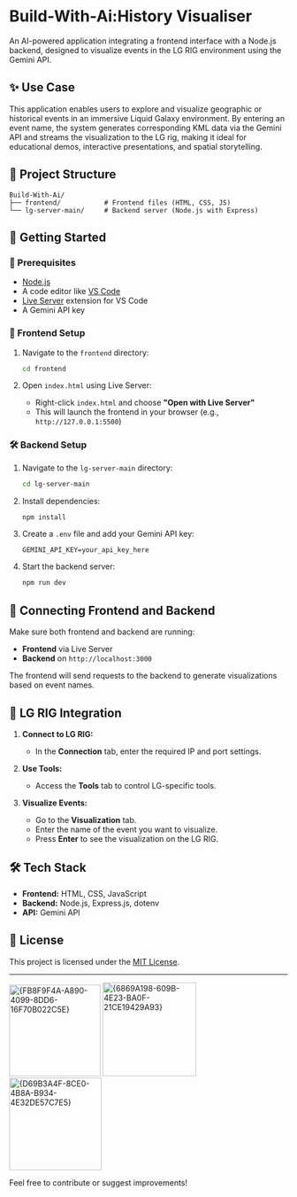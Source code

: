 # Build-With-Ai:History Visualiser

An AI-powered application integrating a frontend interface with a Node.js backend, designed to visualize events in the LG RIG environment using the Gemini API.

## ✨ Use Case

This application enables users to explore and visualize geographic or historical events in an immersive Liquid Galaxy environment. By entering an event name, the system generates corresponding KML data via the Gemini API and streams the visualization to the LG rig, making it ideal for educational demos, interactive presentations, and spatial storytelling.

## 📁 Project Structure

```
Build-With-Ai/
├── frontend/           # Frontend files (HTML, CSS, JS)
└── lg-server-main/     # Backend server (Node.js with Express)
```

## 🚀 Getting Started

### 🔧 Prerequisites

- [Node.js](https://nodejs.org/)
- A code editor like [VS Code](https://code.visualstudio.com/)
- [Live Server](https://marketplace.visualstudio.com/items?itemName=ritwickdey.LiveServer) extension for VS Code
- A Gemini API key

### 🎨 Frontend Setup

1. Navigate to the `frontend` directory:

   ```bash
   cd frontend
   ```

2. Open `index.html` using Live Server:

   - Right-click `index.html` and choose **"Open with Live Server"**
   - This will launch the frontend in your browser (e.g., `http://127.0.0.1:5500`)

### 🛠️ Backend Setup

1. Navigate to the `lg-server-main` directory:

   ```bash
   cd lg-server-main
   ```

2. Install dependencies:

   ```bash
   npm install
   ```

3. Create a `.env` file and add your Gemini API key:

   ```env
   GEMINI_API_KEY=your_api_key_here
   ```

4. Start the backend server:

   ```bash
   npm run dev
   ```

## 🔗 Connecting Frontend and Backend

Make sure both frontend and backend are running:

- **Frontend** via Live Server
- **Backend** on `http://localhost:3000`

The frontend will send requests to the backend to generate visualizations based on event names.

## 🌌 LG RIG Integration

1. **Connect to LG RIG:**

   - In the **Connection** tab, enter the required IP and port settings.

2. **Use Tools:**

   - Access the **Tools** tab to control LG-specific tools.

3. **Visualize Events:**

   - Go to the **Visualization** tab.
   - Enter the name of the event you want to visualize.
   - Press **Enter** to see the visualization on the LG RIG.

## 🛠️ Tech Stack

- **Frontend:** HTML, CSS, JavaScript
- **Backend:** Node.js, Express.js, dotenv
- **API:** Gemini API

## 📜 License

This project is licensed under the [MIT License](LICENSE).

---
<img width="165" alt="{FB8F9F4A-A890-4099-8DD6-16F70B022C5E}" src="https://github.com/user-attachments/assets/ee56a66a-5437-4d51-8b34-52bc0c650a94" />
<img width="169" alt="{6869A198-609B-4E23-BA0F-21CE19429A93}" src="https://github.com/user-attachments/assets/24daa12e-f515-4f67-8f2b-6e18cd38616c" />
<img width="167" alt="{D69B3A4F-8CE0-4B8A-B934-4E32DE57C7E5}" src="https://github.com/user-attachments/assets/e381f09b-32bb-4d3b-ba99-c70dcbbe4cf1" />

Feel free to contribute or suggest improvements!
